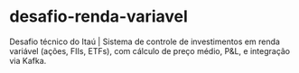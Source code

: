 # desafio-renda-variavel
Desafio técnico do Itaú | Sistema de controle de investimentos em renda variável (ações, FIIs, ETFs), com cálculo de preço médio, P&amp;L, e integração via Kafka.
